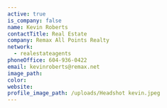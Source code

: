 ```yaml
---
active: true
is_company: false
name: Kevin Roberts
contactTitle: Real Estate
company: Remax All Points Realty
network:
  - realestateagents
phoneOffice: 604-936-0422
email: kevinroberts@remax.net
image_path:
color:
website:
profile_image_path: /uploads/Headshot kevin.jpeg
---
```



